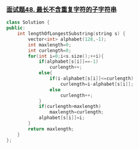 ### [面试题48. 最长不含重复字符的子字符串](https://leetcode-cn.com/problems/zui-chang-bu-han-zhong-fu-zi-fu-de-zi-zi-fu-chuan-lcof/)

```c++
class Solution {
public:
    int lengthOfLongestSubstring(string s) {
        vector<int> alphabet(128,-1);
        int maxlength=0;
        int curlength=0;
        for(int i=0;i<s.size();++i){
            if(alphabet[s[i]]==-1)
                curlength++;
            else{
                if(i-alphabet[s[i]]<=curlength)
                    curlength=i-alphabet[s[i]];
                else
                    curlength++;
            }
            if(curlength>maxlength)
                maxlength=curlength;
            alphabet[s[i]]=i;
        }
        return maxlength;
    }
};
```


